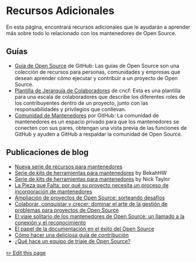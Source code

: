 # Recursos Adicionales

En esta página, encontrará recursos adicionales que le ayudarán a aprender más sobre todo lo relacionado con los mantenedores de Open Source.

## Guías

- [Guía de Open Source](https://opensource.guide/) de GitHub: Las guías de Open Source son una colección de recursos para personas, comunidades y empresas que desean aprender cómo ejecutar y contribuir a un proyecto de Open Source.
- [Plantilla de Jerarquía de Colaboradores](https://github.com/cncf/project-template/blob/main/CONTRIBUTOR_LADDER.md) de cncf: Esta es una plantilla para una escala de colaboradores que describe los diferentes roles de los contribuyentes dentro de un proyecto, junto con las responsabilidades y privilegios que conllevan.
- [Comunidad de Mantenedores](https://maintainers.github.com/auth/signin) por GitHub: La comunidad de mantenedores es un espacio privado para que los mantenedores se conecten con sus pares, obtengan una vista previa de las funciones de GitHub y ayuden a GitHub a respaldar la comunidad de Open Source.

## Publicaciones de blog

- [Nueva serie de recursos para mantenedores](https://dev.to/bekahhw/series/25520)
- [Serie de kits de herramientas para mantenedores](https://dev.to/bekahhw/series/24725) by BekahHW
- [Serie de kits de herramientas para mantenedores](https://dev.to/nickytonline/series/24726) by Nick Taylor
- [La Pieza que Falta: por qué su proyecto necesita un proceso de incorporación de mantenedores](https://dev.to/opensauced/the-missing-piece-why-your-project-needs-a-maintainer-onboarding-process-np0)
- [Ampliación de proyectos de Open Source: sorteando desafíos](https://dev.to/opensauced/navigating-the-challenges-of-scaling-open-source-projects-11h2)
- [Colaborar, conquistar y crecer: dominar el arte de la gestión de problemas para proyectos de Open Source](https://dev.to/opensauced/collaborate-conquer-grow-mastering-the-art-of-issue-management-for-open-source-projects-49gi)
- [El viaje solitario de los mantenedores de Open Source: un llamado a la conexión y el reconocimiento](https://dev.to/opensauced/the-lonely-journey-of-open-source-maintainers-a-call-for-connection-and-recognition-2ghe)
- [El papel de la documentación en el éxito del Open Source](https://dev.to/opensauced/the-role-of-documentation-in-open-source-success-2lbn)
- [Cómo hacer una deliciosa guía de contribución](https://dev.to/opensauced/how-to-make-a-delicious-contributing-guide-4bp3)
- [¿Qué hace un equipo de triaje de Open Source?](https://dev.to/opensauced/what-does-an-open-source-triage-team-do-2egd)

<footer>
  <a href="https://github.com/open-sauced/intro/blob/main/docs/becoming-a-maintainer/additional-resources.md">✏️ Edit this page</a>
</footer>
